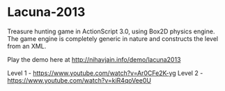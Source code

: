 Lacuna-2013
===========

Treasure hunting game in ActionScript 3.0, using Box2D physics engine.
The game engine is completely generic in nature and constructs the level from an XML.

Play the demo here at http://nihavjain.info/demo/lacuna2013

Level 1 - https://www.youtube.com/watch?v=Ar0CFe2K-yg
Level 2 - https://www.youtube.com/watch?v=kiR4qoVee0U
